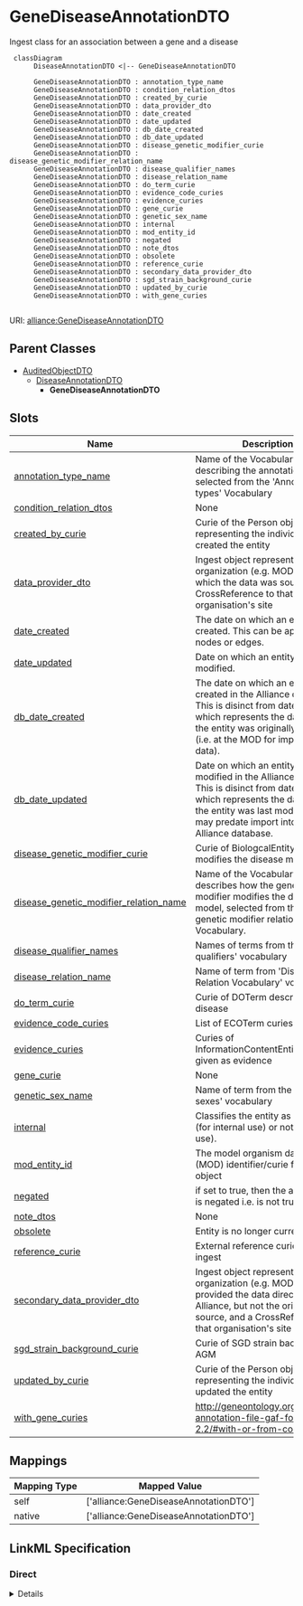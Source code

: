 # GeneDiseaseAnnotationDTO

Ingest class for an association between a gene and a disease


```mermaid
 classDiagram
      DiseaseAnnotationDTO <|-- GeneDiseaseAnnotationDTO
      
      GeneDiseaseAnnotationDTO : annotation_type_name
      GeneDiseaseAnnotationDTO : condition_relation_dtos
      GeneDiseaseAnnotationDTO : created_by_curie
      GeneDiseaseAnnotationDTO : data_provider_dto
      GeneDiseaseAnnotationDTO : date_created
      GeneDiseaseAnnotationDTO : date_updated
      GeneDiseaseAnnotationDTO : db_date_created
      GeneDiseaseAnnotationDTO : db_date_updated
      GeneDiseaseAnnotationDTO : disease_genetic_modifier_curie
      GeneDiseaseAnnotationDTO : disease_genetic_modifier_relation_name
      GeneDiseaseAnnotationDTO : disease_qualifier_names
      GeneDiseaseAnnotationDTO : disease_relation_name
      GeneDiseaseAnnotationDTO : do_term_curie
      GeneDiseaseAnnotationDTO : evidence_code_curies
      GeneDiseaseAnnotationDTO : evidence_curies
      GeneDiseaseAnnotationDTO : gene_curie
      GeneDiseaseAnnotationDTO : genetic_sex_name
      GeneDiseaseAnnotationDTO : internal
      GeneDiseaseAnnotationDTO : mod_entity_id
      GeneDiseaseAnnotationDTO : negated
      GeneDiseaseAnnotationDTO : note_dtos
      GeneDiseaseAnnotationDTO : obsolete
      GeneDiseaseAnnotationDTO : reference_curie
      GeneDiseaseAnnotationDTO : secondary_data_provider_dto
      GeneDiseaseAnnotationDTO : sgd_strain_background_curie
      GeneDiseaseAnnotationDTO : updated_by_curie
      GeneDiseaseAnnotationDTO : with_gene_curies
      

```



URI: [alliance:GeneDiseaseAnnotationDTO](http://alliancegenome.org/GeneDiseaseAnnotationDTO)


## Parent Classes

* [AuditedObjectDTO](AuditedObjectDTO.md)
    * [DiseaseAnnotationDTO](DiseaseAnnotationDTO.md)
        * **GeneDiseaseAnnotationDTO**




<!-- no inheritance hierarchy -->


## Slots

| Name | Description  |
| ---  | ---  |
| [annotation_type_name](annotation_type_name.md) | Name of the VocabularyTerm describing the annotation type selected from the 'Annotation types' Vocabulary |
| [condition_relation_dtos](condition_relation_dtos.md) | None |
| [created_by_curie](created_by_curie.md) | Curie of the Person object representing the individual that created the entity |
| [data_provider_dto](data_provider_dto.md) | Ingest object representing the organization (e.g. MOD) from which the data was sourced and a CrossReference to that organisation's site |
| [date_created](date_created.md) | The date on which an entity was created. This can be applied to nodes or edges. |
| [date_updated](date_updated.md) | Date on which an entity was last modified. |
| [db_date_created](db_date_created.md) | The date on which an entity was created in the Alliance database.  This is disinct from date_created, which represents the date when the entity was originally created (i.e. at the MOD for imported data). |
| [db_date_updated](db_date_updated.md) | Date on which an entity was last modified in the Alliance database.  This is disinct from date_updated, which represents the date when the entity was last modified and may predate import into the Alliance database. |
| [disease_genetic_modifier_curie](disease_genetic_modifier_curie.md) | Curie of BiologcalEntity that modifies the disease model |
| [disease_genetic_modifier_relation_name](disease_genetic_modifier_relation_name.md) | Name of the VocabularyTerm that describes how the genetic modifier modifies the disease model, selected from the 'Disease genetic modifier relations' Vocabulary. |
| [disease_qualifier_names](disease_qualifier_names.md) | Names of terms from the 'Disease qualifiers' vocabulary |
| [disease_relation_name](disease_relation_name.md) | Name of term from 'Disease Relation Vocabulary' vocabulary |
| [do_term_curie](do_term_curie.md) | Curie of DOTerm describing the disease |
| [evidence_code_curies](evidence_code_curies.md) | List of ECOTerm curies |
| [evidence_curies](evidence_curies.md) | Curies of InformationContentEntity objects given as evidence |
| [gene_curie](gene_curie.md) | None |
| [genetic_sex_name](genetic_sex_name.md) | Name of term from the 'Genetic sexes' vocabulary |
| [internal](internal.md) | Classifies the entity as private (for internal use) or not (for public use). |
| [mod_entity_id](mod_entity_id.md) | The model organism database (MOD) identifier/curie for the object |
| [negated](negated.md) | if set to true, then the association is negated i.e. is not true |
| [note_dtos](note_dtos.md) | None |
| [obsolete](obsolete.md) | Entity is no longer current. |
| [reference_curie](reference_curie.md) | External reference curie used for ingest |
| [secondary_data_provider_dto](secondary_data_provider_dto.md) | Ingest object representing organization (e.g. MOD) that provided the data directly to the Alliance, but not the original source, and a CrossReference to that organisation's site |
| [sgd_strain_background_curie](sgd_strain_background_curie.md) | Curie of SGD strain background AGM |
| [updated_by_curie](updated_by_curie.md) | Curie of the Person object representing the individual that updated the entity |
| [with_gene_curies](with_gene_curies.md) | http://geneontology.org/docs/go-annotation-file-gaf-format-2.2/#with-or-from-column-8 |


## Mappings

| Mapping Type | Mapped Value |
| ---  | ---  |
| self | ['alliance:GeneDiseaseAnnotationDTO'] |
| native | ['alliance:GeneDiseaseAnnotationDTO'] |




## LinkML Specification

<!-- TODO: investigate https://stackoverflow.com/questions/37606292/how-to-create-tabbed-code-blocks-in-mkdocs-or-sphinx -->

### Direct

<details>
```yaml
name: GeneDiseaseAnnotationDTO
description: Ingest class for an association between a gene and a disease
from_schema: https://github.com/alliance-genome/agr_persistent_schema/phenotypeAndDiseaseAnnotation.yaml
is_a: DiseaseAnnotationDTO
slots:
- gene_curie
- sgd_strain_background_curie

```
</details>

### Induced

<details>
```yaml
name: GeneDiseaseAnnotationDTO
description: Ingest class for an association between a gene and a disease
from_schema: https://github.com/alliance-genome/agr_persistent_schema/phenotypeAndDiseaseAnnotation.yaml
is_a: DiseaseAnnotationDTO
attributes:
  gene_curie:
    name: gene_curie
    from_schema: https://github.com/alliance-genome/agr_curation_schema/gene.yaml
    alias: gene_curie
    owner: GeneDiseaseAnnotationDTO
    domain_of:
    - GeneDiseaseAnnotationDTO
    - AlleleGeneAssociationDTO
    range: string
    required: true
  sgd_strain_background_curie:
    name: sgd_strain_background_curie
    description: Curie of SGD strain background AGM
    from_schema: https://github.com/alliance-genome/agr_persistent_schema/phenotypeAndDiseaseAnnotation.yaml
    domain: GeneDiseaseAnnotationDTO
    alias: sgd_strain_background_curie
    owner: GeneDiseaseAnnotationDTO
    domain_of:
    - GeneDiseaseAnnotationDTO
    range: string
  disease_relation_name:
    name: disease_relation_name
    description: Name of term from 'Disease Relation Vocabulary' vocabulary
    from_schema: https://github.com/alliance-genome/agr_persistent_schema/phenotypeAndDiseaseAnnotation.yaml
    domain: DiseaseAnnotationDTO
    alias: disease_relation_name
    owner: GeneDiseaseAnnotationDTO
    domain_of:
    - DiseaseAnnotationDTO
    range: string
    required: true
  do_term_curie:
    name: do_term_curie
    description: Curie of DOTerm describing the disease
    from_schema: https://github.com/alliance-genome/agr_persistent_schema/phenotypeAndDiseaseAnnotation.yaml
    domain: DiseaseAnnotationDTO
    alias: do_term_curie
    owner: GeneDiseaseAnnotationDTO
    domain_of:
    - DiseaseAnnotationDTO
    range: string
    required: true
  mod_entity_id:
    name: mod_entity_id
    description: The model organism database (MOD) identifier/curie for the object
    from_schema: https://github.com/alliance-genome/agr_curation_schema/core.yaml
    alias: mod_entity_id
    owner: GeneDiseaseAnnotationDTO
    domain_of:
    - DiseaseAnnotation
    - DiseaseAnnotationDTO
    - Person
    range: string
  negated:
    name: negated
    description: if set to true, then the association is negated i.e. is not true
    from_schema: https://github.com/alliance-genome/agr_curation_schema/core.yaml
    alias: negated
    owner: GeneDiseaseAnnotationDTO
    domain_of:
    - DiseaseAnnotation
    - DiseaseAnnotationDTO
    - ExpressionAnnotation
    range: boolean
  evidence_curies:
    name: evidence_curies
    description: Curies of InformationContentEntity objects given as evidence
    from_schema: https://github.com/alliance-genome/agr_curation_schema/src/schema/reference
    multivalued: true
    alias: evidence_curies
    owner: GeneDiseaseAnnotationDTO
    domain_of:
    - DiseaseAnnotationDTO
    - AlleleCellLineAssociationDTO
    - AlleleGenerationMethodAssociationDTO
    - AlleleGenomicEntityAssociationDTO
    - AlleleImageAssociationDTO
    - AlleleOriginAssociationDTO
    - NoteDTO
    - SlotAnnotationDTO
    - GenomicLocationAssociationDTO
    range: string
  evidence_code_curies:
    name: evidence_code_curies
    description: List of ECOTerm curies
    from_schema: https://github.com/alliance-genome/agr_curation_schema/ontologyTerm.yaml
    multivalued: true
    alias: evidence_code_curies
    owner: GeneDiseaseAnnotationDTO
    domain_of:
    - DiseaseAnnotationDTO
    range: string
  reference_curie:
    name: reference_curie
    description: External reference curie used for ingest
    from_schema: https://github.com/alliance-genome/agr_curation_schema/src/schema/reference
    alias: reference_curie
    owner: GeneDiseaseAnnotationDTO
    domain_of:
    - DiseaseAnnotationDTO
    - ConditionRelationDTO
    range: string
  annotation_type_name:
    name: annotation_type_name
    description: Name of the VocabularyTerm describing the annotation type selected
      from the 'Annotation types' Vocabulary
    from_schema: https://github.com/alliance-genome/agr_persistent_schema/phenotypeAndDiseaseAnnotation.yaml
    domain: DiseaseAnnotationDTO
    alias: annotation_type_name
    owner: GeneDiseaseAnnotationDTO
    domain_of:
    - DiseaseAnnotationDTO
    range: string
  with_gene_curies:
    name: with_gene_curies
    description: http://geneontology.org/docs/go-annotation-file-gaf-format-2.2/#with-or-from-column-8
    from_schema: https://github.com/alliance-genome/agr_persistent_schema/phenotypeAndDiseaseAnnotation.yaml
    multivalued: true
    alias: with_gene_curies
    owner: GeneDiseaseAnnotationDTO
    domain_of:
    - DiseaseAnnotationDTO
    range: string
  disease_qualifier_names:
    name: disease_qualifier_names
    description: Names of terms from the 'Disease qualifiers' vocabulary
    from_schema: https://github.com/alliance-genome/agr_persistent_schema/phenotypeAndDiseaseAnnotation.yaml
    domain: DiseaseAnnotationDTO
    multivalued: true
    alias: disease_qualifier_names
    owner: GeneDiseaseAnnotationDTO
    domain_of:
    - DiseaseAnnotationDTO
    range: string
  condition_relation_dtos:
    name: condition_relation_dtos
    from_schema: https://github.com/alliance-genome/agr_persistent_schema/phenotypeAndDiseaseAnnotation.yaml
    multivalued: true
    alias: condition_relation_dtos
    owner: GeneDiseaseAnnotationDTO
    domain_of:
    - DiseaseAnnotationDTO
    range: ConditionRelationDTO
    inlined: true
    inlined_as_list: true
  genetic_sex_name:
    name: genetic_sex_name
    description: Name of term from the 'Genetic sexes' vocabulary
    from_schema: https://github.com/alliance-genome/agr_persistent_schema/phenotypeAndDiseaseAnnotation.yaml
    domain: DiseaseAnnotationDTO
    alias: genetic_sex_name
    owner: GeneDiseaseAnnotationDTO
    domain_of:
    - DiseaseAnnotationDTO
    range: string
  note_dtos:
    name: note_dtos
    from_schema: https://github.com/alliance-genome/agr_curation_schema/core.yaml
    multivalued: true
    alias: note_dtos
    owner: GeneDiseaseAnnotationDTO
    domain_of:
    - DiseaseAnnotationDTO
    range: NoteDTO
    inlined: true
    inlined_as_list: true
  data_provider_dto:
    name: data_provider_dto
    description: Ingest object representing the organization (e.g. MOD) from which
      the data was sourced and a CrossReference to that organisation's site
    from_schema: https://github.com/alliance-genome/agr_curation_schema/core.yaml
    multivalued: false
    alias: data_provider_dto
    owner: GeneDiseaseAnnotationDTO
    domain_of:
    - DiseaseAnnotationDTO
    - AffectedGenomicModelDTO
    range: DataProviderDTO
    required: true
    inlined: true
  secondary_data_provider_dto:
    name: secondary_data_provider_dto
    description: Ingest object representing organization (e.g. MOD) that provided
      the data directly to the Alliance, but not the original source, and a CrossReference
      to that organisation's site
    from_schema: https://github.com/alliance-genome/agr_curation_schema/core.yaml
    multivalued: false
    alias: secondary_data_provider_dto
    owner: GeneDiseaseAnnotationDTO
    domain_of:
    - DiseaseAnnotationDTO
    range: DataProviderDTO
    inlined: true
  disease_genetic_modifier_curie:
    name: disease_genetic_modifier_curie
    description: Curie of BiologcalEntity that modifies the disease model
    from_schema: https://github.com/alliance-genome/agr_persistent_schema/phenotypeAndDiseaseAnnotation.yaml
    domain: DiseaseAnnotationDTO
    alias: disease_genetic_modifier_curie
    owner: GeneDiseaseAnnotationDTO
    domain_of:
    - DiseaseAnnotationDTO
    range: string
  disease_genetic_modifier_relation_name:
    name: disease_genetic_modifier_relation_name
    description: Name of the VocabularyTerm that describes how the genetic modifier
      modifies the disease model, selected from the 'Disease genetic modifier relations'
      Vocabulary.
    from_schema: https://github.com/alliance-genome/agr_persistent_schema/phenotypeAndDiseaseAnnotation.yaml
    domain: DiseaseAnnotationDTO
    alias: disease_genetic_modifier_relation_name
    owner: GeneDiseaseAnnotationDTO
    domain_of:
    - DiseaseAnnotationDTO
    range: string
  created_by_curie:
    name: created_by_curie
    description: Curie of the Person object representing the individual that created
      the entity
    from_schema: https://github.com/alliance-genome/agr_curation_schema/core.yaml
    domain: AuditedObjectDTO
    alias: created_by_curie
    owner: GeneDiseaseAnnotationDTO
    domain_of:
    - AuditedObjectDTO
    range: string
  date_created:
    name: date_created
    description: The date on which an entity was created. This can be applied to nodes
      or edges.
    from_schema: https://github.com/alliance-genome/agr_curation_schema/core.yaml
    aliases:
    - creation_date
    exact_mappings:
    - dct:createdOn
    - WIKIDATA_PROPERTY:P577
    alias: date_created
    owner: GeneDiseaseAnnotationDTO
    domain_of:
    - AuditedObject
    - AuditedObjectDTO
    range: datetime
  updated_by_curie:
    name: updated_by_curie
    description: Curie of the Person object representing the individual that updated
      the entity
    from_schema: https://github.com/alliance-genome/agr_curation_schema/core.yaml
    domain: AuditedObjectDTO
    alias: updated_by_curie
    owner: GeneDiseaseAnnotationDTO
    domain_of:
    - AuditedObjectDTO
    range: string
  date_updated:
    name: date_updated
    description: Date on which an entity was last modified.
    from_schema: https://github.com/alliance-genome/agr_curation_schema/core.yaml
    aliases:
    - date_last_modified
    alias: date_updated
    owner: GeneDiseaseAnnotationDTO
    domain_of:
    - AuditedObject
    - AuditedObjectDTO
    range: datetime
  db_date_created:
    name: db_date_created
    description: The date on which an entity was created in the Alliance database.  This
      is disinct from date_created, which represents the date when the entity was
      originally created (i.e. at the MOD for imported data).
    from_schema: https://github.com/alliance-genome/agr_curation_schema/core.yaml
    alias: db_date_created
    owner: GeneDiseaseAnnotationDTO
    domain_of:
    - AuditedObject
    - AuditedObjectDTO
    range: datetime
  db_date_updated:
    name: db_date_updated
    description: Date on which an entity was last modified in the Alliance database.  This
      is disinct from date_updated, which represents the date when the entity was
      last modified and may predate import into the Alliance database.
    from_schema: https://github.com/alliance-genome/agr_curation_schema/core.yaml
    alias: db_date_updated
    owner: GeneDiseaseAnnotationDTO
    domain_of:
    - AuditedObject
    - AuditedObjectDTO
    range: datetime
  internal:
    name: internal
    description: Classifies the entity as private (for internal use) or not (for public
      use).
    notes:
    - Default value is true.
    from_schema: https://github.com/alliance-genome/agr_curation_schema/core.yaml
    alias: internal
    owner: GeneDiseaseAnnotationDTO
    domain_of:
    - AuditedObject
    - AuditedObjectDTO
    range: boolean
    required: true
  obsolete:
    name: obsolete
    description: Entity is no longer current.
    notes:
    - Obsolete entities are preserved in the database for posterity but should not
      be publicly displayed.
    from_schema: https://github.com/alliance-genome/agr_curation_schema/core.yaml
    alias: obsolete
    owner: GeneDiseaseAnnotationDTO
    domain_of:
    - AuditedObject
    - AuditedObjectDTO
    range: boolean

```
</details>